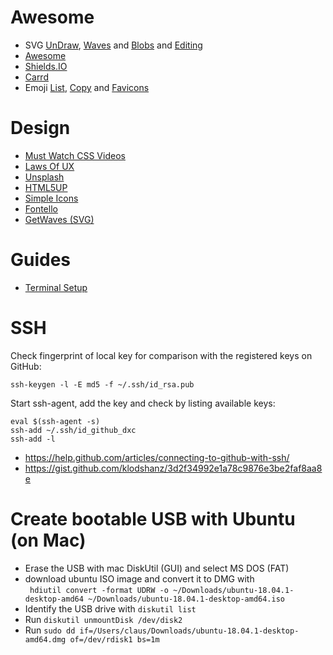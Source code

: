 # Awesome

* SVG [UnDraw](https://undraw.co/), [Waves](https://getwaves.io/) and [Blobs](https://www.blobmaker.app/) and [Editing](https://www.figma.com/)
* [Awesome](https://project-awesome.org/troxler/awesome-css-frameworks)
* [Shields.IO](https://shields.io/category/build)
* [Carrd](https://carrd.co/build)
* Emoji [List](https://unicode.org/Public/emoji/1.0/emoji-data.txt), [Copy](https://www.emojicopy.com/) and [Favicons](https://favicon.io/emoji-favicons/)

# Design

* [Must Watch CSS Videos](https://github.com/AllThingsSmitty/must-watch-css/blob/master/README.md)
* [Laws Of UX](https://lawsofux.com/)
* [Unsplash](https://unsplash.com/)
* [HTML5UP](https://html5up.net/)
* [Simple Icons](https://simpleicons.org/)
* [Fontello](http://fontello.com/)
* [GetWaves (SVG)](https://getwaves.io/)

# Guides
* [Terminal Setup](Terminal.md)

# SSH
Check fingerprint of local key for comparison with the registered keys on GitHub:

```
ssh-keygen -l -E md5 -f ~/.ssh/id_rsa.pub
```

Start ssh-agent, add the key and check by listing available keys:
```
eval $(ssh-agent -s)
ssh-add ~/.ssh/id_github_dxc
ssh-add -l
```

* https://help.github.com/articles/connecting-to-github-with-ssh/
* https://gist.github.com/klodshanz/3d2f34992e1a78c9876e3be2faf8aa8e

# Create bootable USB with Ubuntu (on Mac)
* Erase the USB with mac DiskUtil (GUI) and select MS DOS (FAT)
* download ubuntu ISO image and convert it to DMG with  
  ``` hdiutil convert -format UDRW -o ~/Downloads/ubuntu-18.04.1-desktop-amd64 ~/Downloads/ubuntu-18.04.1-desktop-amd64.iso```
* Identify the USB drive with ```diskutil list```
* Run ```diskutil unmountDisk /dev/disk2```
* Run ```sudo dd if=/Users/claus/Downloads/ubuntu-18.04.1-desktop-amd64.dmg of=/dev/rdisk1 bs=1m```
